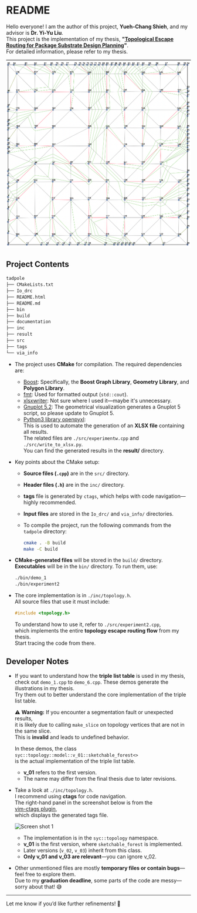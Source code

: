 # README

Hello everyone! I am the author of this project, **Yueh-Chang Shieh**, and my advisor is **Dr. Yi-Yu Liu**.  
This project is the implementation of my thesis, **"[Topological Escape Routing for Package Substrate Design Planning](./documentation/_2022__Yueh_chang_Shieh__Topological_Escape_Routing_for_Package_Substrate_Design_Planning.pdf)"**.  
For detailed information, please refer to my thesis.

![The Industrial 2 Complete Geometrical Visualization Using the Minimum Spanning Forest of Heuristic Target Net Offset and the Topology Escape Routing Algorithm Version Four](./documentation/fig/result.png)

## Project Contents

```txt
tadpole
├── CMakeLists.txt
├── Io_drc
├── README.html
├── README.md
├── bin
├── build
├── documentation
├── inc
├── result
├── src
├── tags
└── via_info
```

- The project uses **CMake** for compilation. The required dependencies are:
  - [Boost](https://www.boost.org/doc/libs/1_76_0/libs/graph/doc/index.html): Specifically, the **Boost Graph Library**, **Geometry Library**, and **Polygon Library**.
  - [fmt](https://github.com/fmtlib/fmt): Used for formatted output (`std::cout`).
  - [xlsxwriter](http://libxlsxwriter.github.io): Not sure where I used it—maybe it's unnecessary.
  - [Gnuplot 5.2](http://www.gnuplot.info): The geometrical visualization generates a Gnuplot 5 script, so please update to Gnuplot 5.
  - [Python3 library openpyxl](https://openpyxl.readthedocs.io/en/stable/):  
    This is used to automate the generation of an **XLSX file** containing all results.  
    The related files are `./src/experimentw.cpp` and `./src/write_to_xlsx.py`.  
    You can find the generated results in the **result/** directory.

- Key points about the CMake setup:
  - **Source files (`.cpp`)** are in the `src/` directory.
  - **Header files (`.h`)** are in the `inc/` directory.
  - **tags** file is generated by `ctags`, which helps with code navigation—highly recommended.
  - **Input files** are stored in the `Io_drc/` and `via_info/` directories.
  - To compile the project, run the following commands from the `tadpole` directory:

    ```bash
    cmake . -B build
    make -C build
    ```

- **CMake-generated files** will be stored in the `build/` directory.  
  **Executables** will be in the `bin/` directory. To run them, use:

    ```bash
    ./bin/demo_1
    ./bin/experiment2
    ```

- The core implementation is in `./inc/topology.h`.  
  All source files that use it must include:

    ```cpp
    #include <topology.h>
    ```

  To understand how to use it, refer to `./src/experiment2.cpp`,  
  which implements the entire **topology escape routing flow** from my thesis.  
  Start tracing the code from there.

## Developer Notes

- If you want to understand how the **triple list table** is used in my thesis,  
  check out `demo_1.cpp` to `demo_6.cpp`. These demos generate the illustrations in my thesis.  
  Try them out to better understand the core implementation of the triple list table.  

  ⚠ **Warning:** If you encounter a segmentation fault or unexpected results,  
  it is likely due to calling `make_slice` on topology vertices that are not in the same slice.  
  This is **invalid** and leads to undefined behavior.  

  In these demos, the class `syc::topology::model::v_01::sketchable_forest<>`  
  is the actual implementation of the triple list table.  

  - **v_01** refers to the first version.
  - The name may differ from the final thesis due to later revisions.

- Take a look at `./inc/topology.h`.  
  I recommend using **ctags** for code navigation.  
  The right-hand panel in the screenshot below is from the  
  [vim-ctags plugin](https://github.com/webastien/vim-ctags),  
  which displays the generated tags file.

  ![Screen shot 1](./documentation/fig/Screen_shot_1.png)

  - The implementation is in the `syc::topology` namespace.
  - **v_01** is the first version, where `sketchable_forest` is implemented.
  - Later versions (`v_02`, `v_03`) inherit from this class.
  - **Only v_01 and v_03 are relevant**—you can ignore v_02.

- Other unmentioned files are mostly **temporary files or contain bugs**—feel free to explore them.  
  Due to my **graduation deadline**, some parts of the code are messy—sorry about that! 😅

---

Let me know if you’d like further refinements! 🚀
